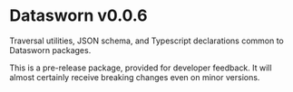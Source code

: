 # Datasworn v0.0.6

Traversal utilities, JSON schema, and Typescript declarations common to Datasworn packages.

This is a pre-release package, provided for developer feedback. It will almost certainly receive breaking changes even on minor versions.